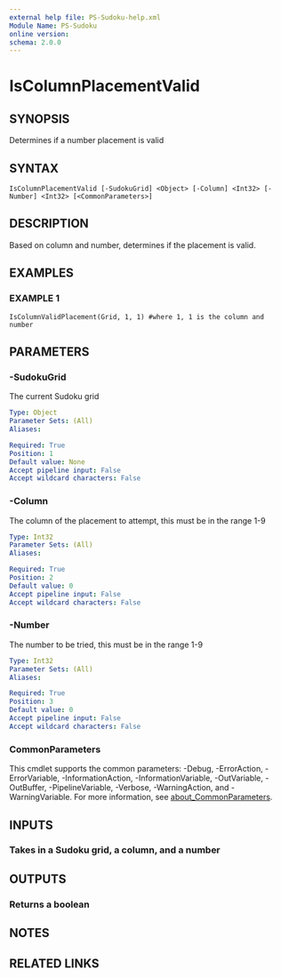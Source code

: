 ```yaml
---
external help file: PS-Sudoku-help.xml
Module Name: PS-Sudoku
online version:
schema: 2.0.0
---
```


# IsColumnPlacementValid

## SYNOPSIS
Determines if a number placement is valid

## SYNTAX

```
IsColumnPlacementValid [-SudokuGrid] <Object> [-Column] <Int32> [-Number] <Int32> [<CommonParameters>]
```

## DESCRIPTION
Based on column and number, determines if the placement is valid.

## EXAMPLES

### EXAMPLE 1
```
IsColumnValidPlacement(Grid, 1, 1) #where 1, 1 is the column and number
```

## PARAMETERS

### -SudokuGrid
The current Sudoku grid

```yaml
Type: Object
Parameter Sets: (All)
Aliases:

Required: True
Position: 1
Default value: None
Accept pipeline input: False
Accept wildcard characters: False
```

### -Column
The column of the placement to attempt, this must be in the range 1-9

```yaml
Type: Int32
Parameter Sets: (All)
Aliases:

Required: True
Position: 2
Default value: 0
Accept pipeline input: False
Accept wildcard characters: False
```

### -Number
The number to be tried, this must be in the range 1-9

```yaml
Type: Int32
Parameter Sets: (All)
Aliases:

Required: True
Position: 3
Default value: 0
Accept pipeline input: False
Accept wildcard characters: False
```

### CommonParameters
This cmdlet supports the common parameters: -Debug, -ErrorAction, -ErrorVariable, -InformationAction, -InformationVariable, -OutVariable, -OutBuffer, -PipelineVariable, -Verbose, -WarningAction, and -WarningVariable. For more information, see [about_CommonParameters](http://go.microsoft.com/fwlink/?LinkID=113216).

## INPUTS

### Takes in a Sudoku grid, a column, and a number
## OUTPUTS

### Returns a boolean
## NOTES

## RELATED LINKS
